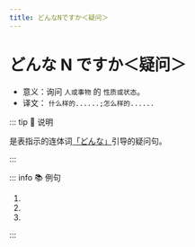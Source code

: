 ```yaml
---
title: どんなNですか＜疑问＞
---
```

                
# どんな N ですか＜疑问＞

* 意义：询问 `人或事物` 的 `性质或状态`。
* 译文： `什么样的......;怎么样的......`

::: tip :bookmark: 说明

是表指示的连体词[「どんな」](../../term/ltc.md)引导的疑问句。

:::

::: info :books: 例句

1. <grammer-content id='1-3-7-0' sentence="[劉/りゅう]さんは**どんな**[先生/せんせい]**ですか**。" trans='刘老师是怎样的一位老师呢？' />
2. <grammer-content id='1-3-7-1' sentence="[王/おう]さんは**どんな**[学生/がくせい]**ですか**。" trans='小王这个学生怎么样？' />
3. <grammer-content id='1-3-7-2' sentence="[京華/きょうか][大学/だいがく]は**どんな**[大学/だいがく]**ですか**。" trans='京华大学是所怎样的大学？' />

:::
